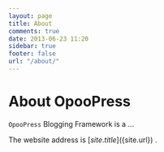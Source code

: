 ```yaml
---
layout: page
title: About
comments: true
date: 2013-06-23 11:20
sidebar: true
footer: false
url: "/about/"
---
```


# About OpooPress #

`OpooPress` Blogging Framework is a ...

The website address is [${site.title}](${site.url}) .

